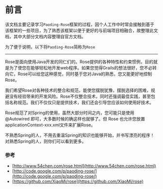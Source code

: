 # 前言

该文档主要记录学习`Paoding-Rose`框架的过程，因个人工作中时常会接触到基于该框架的一些项目，为了熟悉该框架以便于更好的与前端项目相融合，故整理此文档，其中大部分文档内容整理自官方文档。

为了便于说明，以下将`Paoding-Rose`简称为`Rose`

---

Rose是面向使用Java开发的同仁们的。Rose提供的各种特性和约束惯例，目的就是为了使您在能够轻松地开发web程序。如果您觉得Grails的想法很好，您不必转向它，Rose可以给您这种感觉，同时基于您对Java的熟悉，您又能更好地控制Rose。

我们希望Rose对各种技术的整合和规范，能使您摆脱犹豫，摆脱选择的困难，规避没有经验带来的开发风险。Rose不仅整合技术，同时还强调最佳实践，甚至包括名称规范。我们不仅仅只是提供技术，我们还会引导您应该如何使用好技术。

Rose规范了对Spring的使用，虽然大部分时间之内，您可能只是使用 @Autowired 即可，大多数时候的确这样也就够了。但 Rose 也允许您放置applicationContext-xxx.xml文件来扩展Rose。

不熟悉Spring的人，不用去重温Spring的知识也能够开始，并书写漂亮的程序！对熟悉Spring的人，则你们可以看到更多。

### 参考
* [http://www.54chen.com/rose.html](http://www.54chen.com/rose.html)
* [http://code.google.com/p/paoding-rose/](http://code.google.com/p/paoding-rose/)
* [https://github.com/XiaoMi/rose](https://github.com/XiaoMi/rose)